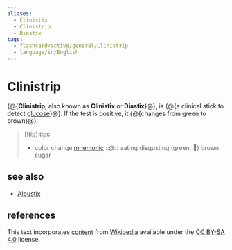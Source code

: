 ```yaml
---
aliases:
  - Clinistix
  - Clinistrip
  - Diastix
tags:
  - flashcard/active/general/Clinistrip
  - language/in/English
---
```


# Clinistrip

{@{__Clinistrip__, also known as __Clinistix__ or __Diastix__}@}, is {@{a clinical stick to detect [glucose](glucose.md)}@}. If the test is positive, it {@{changes from green to brown}@}. <!--SR:!2026-01-21,681,310!2024-12-15,429,290!2025-07-02,429,230-->

> [!tip] tips
>
> - color change [mnemonic](mnemonic.md) ::@:: eating disgusting (green, 🤢) brown sugar <!--SR:!2025-02-22,296,278!2027-01-21,803,340-->

## see also

- [Albustix](Albustix.md)

## references

This text incorporates [content](https://en.wikipedia.org/wiki/Clinistrip) from [Wikipedia](Wikipedia.md) available under the [CC BY-SA 4.0](https://creativecommons.org/licenses/by-sa/4.0/) license.
